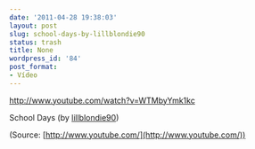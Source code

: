 ```yaml
---
date: '2011-04-28 19:38:03'
layout: post
slug: school-days-by-lillblondie90
status: trash
title: None
wordpress_id: '84'
post_format:
- Vídeo
---
```


http://www.youtube.com/watch?v=WTMbyYmk1kc


School Days (by [lillblondie90](http://www.youtube.com/watch?v=WTMbyYmk1kc&feature=related))

(Source: [http://www.youtube.com/](http://www.youtube.com/))
